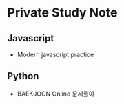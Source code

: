 # Private Study Note

## Javascript

- Modern javascript practice

## Python

- BAEKJOON Online 문제풀이
